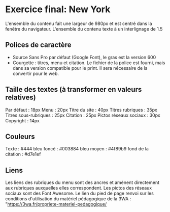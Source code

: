 # Exercice final: New York

L'ensemble du contenu fait une largeur de 980px et est centré dans la fenêtre du navigateur.
L'ensemble du contenu texte à un interlignage de 1.5

## Polices de caractère
- Source Sans Pro par défaut (Google Font), le gras est la version 600 
- Courgette : titres, menu et citation.
Le fichier de la police est fourni, mais dans sa version compatible pour le print. Il sera nécessaire de la convertir pour le web.

## Taille des textes (à transformer en valeurs relatives)
Par défaut : 18px
Menu : 20px
Titre du site : 40px
Titres rubriques :  35px
Titres sous-rubriques : 25px
Citation : 25px
Pictos réseaux sociaux : 30px
Copyright : 14px

## Couleurs
Texte : #444
bleu foncé : #003884 
bleu moyen : #4f89b9
fond de la citation : #d7e1ef

## Liens
Les liens des rubriques du menu sont des ancres et amènent directement aux rubriques auxquelles elles correspondent.
Les pictos des réseaux sociaux sont des Font Awesome.
Le lien du pied de page renvoi sur les conditions d'utilisation du matériel pédagogique de la 3WA : "https://3wa.fr/propriete-materiel-pedagogique/
